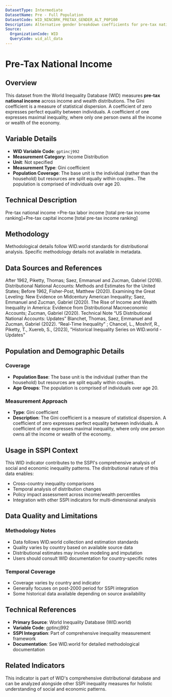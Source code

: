 ```yaml
---
DatasetType: Intermediate
DatasetName: Pre - Full Population
DatasetCode: WID_NINCBRK_PRETAX_GENDER_ALT_P0P100
Description: Alternative gender breakdown coefficients for pre-tax national income distribution. Uses beta coefficients (inverted Pareto-Lorenz coefficient) to analyze gender differences in pre-tax income distribution using an alternative methodology. Pre-tax national income is the sum of all pre-tax personal income flows accruing to labor and capital, before taxes and transfers but after pension operations.
Source:
  OrganizationCode: WID
  QueryCode: wid_all_data
---
```

# Pre-Tax National Income

## Overview

This dataset from the World Inequality Database (WID) measures **pre-tax national income** across income and wealth distributions. The Gini coefficient is a measure of statistical dispersion. A coefficient of zero expresses perfect equality between individuals. A coefficient of one expresses maximal inequality, where only one person owns all the income or wealth of the economy.

## Variable Details

- **WID Variable Code**: `gptincj992`
- **Measurement Category**: Income Distribution
- **Unit**: Not specified
- **Measurement Type**: Gini coefficient
- **Population Coverage**: The base unit is the individual (rather than the household) but resources are split equally within couples.. The population is comprised of individuals over age 20.

## Technical Description

Pre-tax national income =Pre-tax labor income [total pre-tax income ranking]+Pre-tax capital income [total pre-tax income ranking]

## Methodology

Methodological details follow WID.world standards for distributional analysis. Specific methodology details not available in metadata.

## Data Sources and References

After 1962, Piketty, Thomas; Saez, Emmanuel and Zucman, Gabriel (2016). Distributional National Accounts: Methods and Estimates for the United States; Before 1962, Fisher-Post, Matthew (2020). Examining the Great Leveling: New Evidence on Midcentury American Inequality; Saez, Emmanuel and Zucman, Gabriel (2020). The Rise of Income and Wealth Inequality in America: Evidence from Distributional Macroeconomic Accounts; Zucman, Gabriel (2020). Technical Note “US Distributional National Accounts: Updates” Blanchet, Thomas, Saez, Emmanuel and Zucman, Gabriel (2022). “Real-Time Inequality" ; Chancel, L., Moshrif, R., Piketty, T., Xuereb, S., (2023), "Historical Inequality Series on WID.world - Updates"

## Population and Demographic Details

### Coverage
- **Population Base**: The base unit is the individual (rather than the household) but resources are split equally within couples.
- **Age Groups**: The population is comprised of individuals over age 20.

### Measurement Approach
- **Type**: Gini coefficient
- **Description**: The Gini coefficient is a measure of statistical dispersion. A coefficient of zero expresses perfect equality between individuals. A coefficient of one expresses maximal inequality, where only one person owns all the income or wealth of the economy.

## Usage in SSPI Context

This WID indicator contributes to the SSPI's comprehensive analysis of social and economic inequality patterns. The distributional nature of this data enables:

- Cross-country inequality comparisons
- Temporal analysis of distribution changes
- Policy impact assessment across income/wealth percentiles
- Integration with other SSPI indicators for multi-dimensional analysis

## Data Quality and Limitations

### Methodology Notes
- Data follows WID.world collection and estimation standards
- Quality varies by country based on available source data
- Distributional estimates may involve modeling and imputation
- Users should consult WID documentation for country-specific notes

### Temporal Coverage
- Coverage varies by country and indicator
- Generally focuses on post-2000 period for SSPI integration
- Some historical data available depending on source availability

## Technical References

- **Primary Source**: World Inequality Database (WID.world)
- **Variable Code**: gptincj992
- **SSPI Integration**: Part of comprehensive inequality measurement framework
- **Documentation**: See WID.world for detailed methodological documentation

## Related Indicators

This indicator is part of WID's comprehensive distributional database and can be analyzed alongside other SSPI inequality measures for holistic understanding of social and economic patterns.